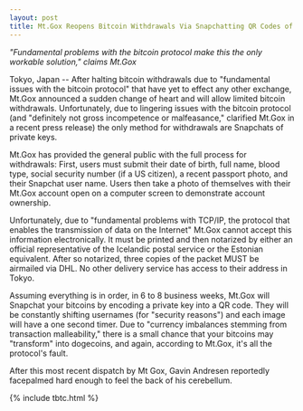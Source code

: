 ```yaml
---
layout: post
title: Mt.Gox Reopens Bitcoin Withdrawals Via Snapchatting QR Codes of Private Keys
---
```


*"Fundamental problems with the bitcoin protocol make this the only workable solution," claims Mt.Gox*

Tokyo, Japan -- After halting bitcoin withdrawals due to "fundamental issues with the bitcoin protocol" that have yet to effect any other exchange, Mt.Gox announced a sudden change of heart and will allow limited bitcoin withdrawals. Unfortunately, due to lingering issues with the bitcoin protocol (and "definitely not gross incompetence or malfeasance," clarified Mt.Gox in a recent press release) the only method for withdrawals are Snapchats of private keys.

Mt.Gox has provided the general public with the full process for withdrawals: First, users must submit their date of birth, full name, blood type, social security number (if a US citizen), a recent passport photo, and their Snapchat user name. Users then take a photo of themselves with their Mt.Gox account open on a computer screen to demonstrate account ownership.

Unfortunately, due to "fundamental problems with TCP/IP, the protocol that enables the transmission of data on the Internet" Mt.Gox cannot accept this information electronically. It must be printed and then notarized by either an official representative of the Icelandic postal service or the Estonian equivalent. After so notarized, three copies of the packet MUST be airmailed via DHL. No other delivery service has access to their address in Tokyo.

Assuming everything is in order, in 6 to 8 business weeks, Mt.Gox will Snapchat your bitcoins by encoding a private key into a QR code. They will be constantly shifting usernames (for "security reasons") and each image will have a one second timer. Due to "currency imbalances stemming from transaction malleability," there is a small chance that your bitcoins may "transform" into dogecoins, and again, according to Mt.Gox, it's all the protocol's fault.

After this most recent dispatch by Mt Gox, Gavin Andresen reportedly facepalmed hard enough to feel the back of his cerebellum.

{% include tbtc.html %}
